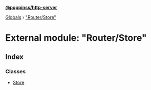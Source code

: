 **[@poppinss/http-server](../README.md)**

[Globals](../README.md) › ["Router/Store"](_router_store_.md)

# External module: "Router/Store"

## Index

### Classes

* [Store](../classes/_router_store_.store.md)